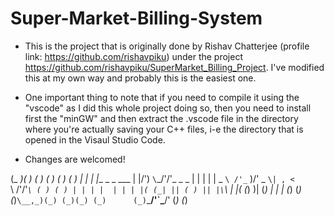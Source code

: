 # Super-Market-Billing-System

* This is the project that is originally done by Rishav Chatterjee (profile link: https://github.com/rishavpiku) under the project https://github.com/rishavpiku/SuperMarket_Billing_Project. I've modified this at my own way and probably this is the easiest one. 

* One important thing to note that if you need to compile it using the "vscode" as I did this whole project doing so, then you need to install first the "minGW" and then extract the .vscode file in the directory where you're actually saving your C++ files, i-e the directory that is opened in the Visaul Studio Code.

* Changes are welcomed!

(_   _)( )                  ( )       ( )   ( )            ( )
  | |  | |__     _ _   ___  | |/')    `\`\_/'/'_    _   _  | |
  | |  |  _ `\ /'_` )/' _ `\| , <       `\ /'/'_`\ ( ) ( ) | |
  | |  | | | |( (_| || ( ) || |\`\       | |( (_) )| (_) | | |
  (_)  (_) (_)`\__,_)(_) (_)(_) (_)      (_)`\___/'`\___/' (_)
                                                           (_)
